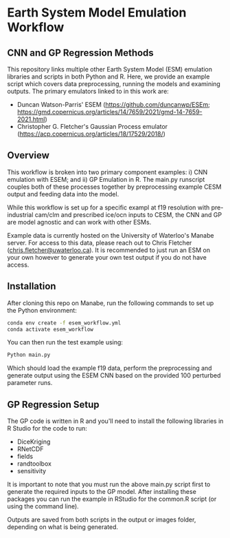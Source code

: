 # Earth System Model Emulation Workflow
## CNN and GP Regression Methods

This repository links multiple other Earth System Model (ESM) emulation libraries and scripts in both Python and R. Here, we provide an example script which covers data preprocessing, running the models and examining outputs. The primary emulators linked to in this work are: 

- Duncan Watson-Parris' ESEM (https://github.com/duncanwp/ESEm; https://gmd.copernicus.org/articles/14/7659/2021/gmd-14-7659-2021.html)
- Christopher G. Fletcher's Gaussian Process emulator (https://acp.copernicus.org/articles/18/17529/2018/)

## Overview

This workflow is broken into two primary component examples: i) CNN emulation with ESEM; and ii) GP Emulation in R. The main.py runscript couples both of these processes together by preprocessing example CESM output and feeding data into the model. 

While this workflow is set up for a specific exampl at f19 resolution with pre-industrial cam/clm and prescribed ice/ocn inputs to CESM, the CNN and GP are model agnostic and can work with other ESMs.

Example data is currently hosted on the University of Waterloo's Manabe server. For access to this data, please reach out to Chris Fletcher (chris.fletcher@uwaterloo.ca). It is recommended to just run an ESM on your own however to generate your own test output if you do not have access.

## Installation

After cloning this repo on Manabe, run the following commands to set up the Python environment:

```sh
conda env create -f esem_workflow.yml
conda activate esem_workflow
```

You can then run the test example using:

```sh
Python main.py
```

Which should load the example f19 data, perform the preprocessing and generate output using the ESEM CNN based on the provided 100 perturbed parameter runs.

## GP Regression Setup

The GP code is written in R and you'll need to install the following libraries in R Studio for the code to run:

- DiceKriging
- RNetCDF
- fields
- randtoolbox
- sensitivity

It is important to note that you must run the above main.py script first to generate the required inputs to the GP model. After installing these packages you can run the example in RStudio for the common.R script (or using the command line).

Outputs are saved from both scripts in the output or images folder, depending on what is being generated.
